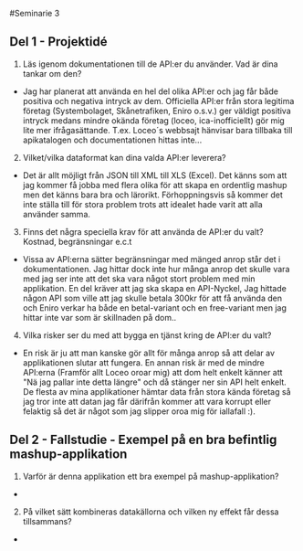 #Seminarie 3

## Del 1 - Projektidé 

1. Läs igenom dokumentationen till de API:er du använder. Vad är dina tankar om den?
 - Jag har planerat att använda en hel del olika API:er och jag får både positiva och negativa intryck av dem. Officiella API:er från stora legitima företag (Systembolaget, Skånetrafiken, Eniro o.s.v.) ger väldigt positiva intryck medans mindre okända företag (loceo, ica-inofficiellt) gör mig lite mer ifrågasättande. T.ex. Loceo´s webbsajt hänvisar bara tillbaka till apikatalogen och documentationen hittas inte...
2. Vilket/vilka dataformat kan dina valda API:er leverera?
 - Det är allt möjligt från JSON till XML till XLS (Excel). Det känns som att jag kommer få jobba med flera olika för att skapa en ordentlig mashup men det känns bara bra och lärorikt. Förhoppningsvis så kommer det inte ställa till för stora problem trots att idealet hade varit att alla använder samma.
3. Finns det några speciella krav för att använda de API:er du valt? Kostnad, begränsningar e.c.t 
 - Vissa av API:erna sätter begränsningar med mänged anrop står det i dokumentationen. Jag hittar dock inte hur många anrop det skulle vara med jag ser inte att det ska vara något stort problem med min applikation. En del kräver att jag ska skapa en API-Nyckel, Jag hittade någon API som ville att jag skulle betala 300kr för att få använda den och Eniro verkar ha både en betal-variant och en free-variant men jag hittar inte var som är skillnaden på dom.. 
4. Vilka risker ser du med att bygga en tjänst kring de API:er du valt?
 - En risk är ju att man kanske gör allt för många anrop så att delar av applikationen slutar att fungera. En annan risk är med de mindre API:erna (Framför allt Loceo oroar mig) att dom helt enkelt känner att "Nä jag pallar inte detta längre" och då stänger ner sin API helt enkelt. De flesta av mina applikationer hämtar data från stora kända företag så jag tror inte att datan jag får därifrån kommer att vara korrupt eller felaktig så det är något som jag slipper oroa mig för iallafall :).
 
## Del 2 - Fallstudie - Exempel på en bra befintlig mashup-applikation

1. Varför är denna applikation ett bra exempel på mashup-applikation?
 - 
2. På vilket sätt kombineras datakällorna och vilken ny effekt får dessa tillsammans?
 - 
